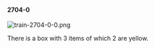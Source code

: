 #### 2704-0
![train-2704-0-0.png](https://github.com/lil-lab/nlvr/raw/master/nlvr/train/images/23/train-2704-0-0.png "train-2704-0-0.png")

There is a box with 3 items of which 2 are yellow.
